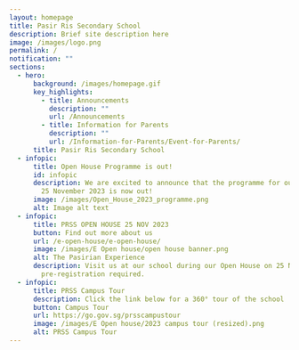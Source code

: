 ```yaml
---
layout: homepage
title: Pasir Ris Secondary School
description: Brief site description here
image: /images/logo.png
permalink: /
notification: ""
sections:
  - hero:
      background: /images/homepage.gif
      key_highlights:
        - title: Announcements
          description: ""
          url: /Announcements
        - title: Information for Parents
          description: ""
          url: /Information-for-Parents/Event-for-Parents/
      title: Pasir Ris Secondary School
  - infopic:
      title: Open House Programme is out!
      id: infopic
      description: We are excited to announce that the programme for our Open House on
        25 November 2023 is now out!
      image: /images/Open_House_2023_programme.png
      alt: Image alt text
  - infopic:
      title: PRSS OPEN HOUSE 25 NOV 2023
      button: Find out more about us
      url: /e-open-house/e-open-house/
      image: /images/E Open house/open house banner.png
      alt: The Pasirian Experience
      description: Visit us at our school during our Open House on 25 Nov. No
        pre-registration required.
  - infopic:
      title: PRSS Campus Tour
      description: Click the link below for a 360° tour of the school
      button: Campus Tour
      url: https://go.gov.sg/prsscampustour
      image: /images/E Open house/2023 campus tour (resized).png
      alt: PRSS Campus Tour
---
```

